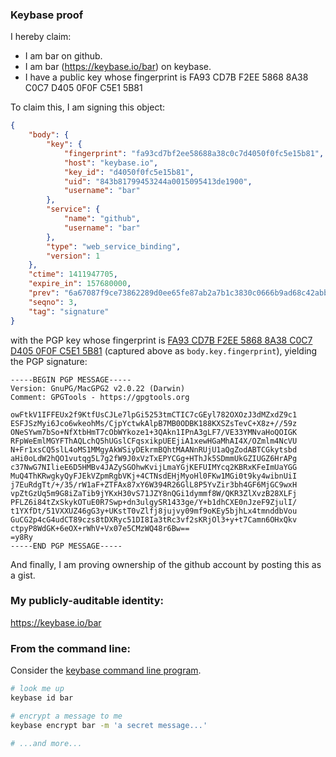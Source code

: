 ### Keybase proof

I hereby claim:

  * I am bar on github.
  * I am bar (https://keybase.io/bar) on keybase.
  * I have a public key whose fingerprint is FA93 CD7B F2EE 5868 8A38  C0C7 D405 0F0F C5E1 5B81

To claim this, I am signing this object:

```json
{
    "body": {
        "key": {
            "fingerprint": "fa93cd7bf2ee58688a38c0c7d4050f0fc5e15b81",
            "host": "keybase.io",
            "key_id": "d4050f0fc5e15b81",
            "uid": "843b81799453244a0015095413de1900",
            "username": "bar"
        },
        "service": {
            "name": "github",
            "username": "bar"
        },
        "type": "web_service_binding",
        "version": 1
    },
    "ctime": 1411947705,
    "expire_in": 157680000,
    "prev": "6a67087f9ce73862289d0ee65fe87ab2a7b1c3830c0666b9ad68c42abb99cc2c",
    "seqno": 3,
    "tag": "signature"
}
```

with the PGP key whose fingerprint is
[FA93 CD7B F2EE 5868 8A38  C0C7 D405 0F0F C5E1 5B81](https://keybase.io/bar)
(captured above as `body.key.fingerprint`), yielding the PGP signature:

```
-----BEGIN PGP MESSAGE-----
Version: GnuPG/MacGPG2 v2.0.22 (Darwin)
Comment: GPGTools - https://gpgtools.org

owFtkV1IFFEUx2f9KtfUsCJLe7lpGi5253tmCTIC7cGEyl782OXOzJ3dMZxdZ9c1
ESFJSzMyi6Jco6wkeohMs/CjpYctwkAlpB7MB0ODBK188KXSZsTevC+X8z+//59z
ONeSYwm7bSo+NfXtbHmT7cObWYkoze1+3QAkn1IPnA3gLF7/VE33YMNvaHoQOIGK
RFpWeEmlMGYFThAQLchQ5hUGslCFqsxikpUEEjiA1xewHGaMhAI4X/OZmlm4NcVU
N+Fr1xsCQ5slL4oMS1MMgyAkWSiyDEkrmBQhtMAANnRUjU1aQgZodABTCGkytsbd
aHi0oLdW2hQO1vutqg5L7g2fW9J0xVzTxEPYCGg+HThJk5SDmmUkGZIUGZ6HrAPg
c37NwG7NIlieE6D5HMBv4JAZySGOhwKvijLmaYGjKEFUIMYcq2KBRxKFeImUaYGG
MuQ4ThKRwgkyQyFJEkVZpmRgbVKj+4CTNsdEHjMyoHl0FKw1MGi0t9ky4wibnUiI
j7EuRdgTt/+/35/rW1aF+ZTFAx87xY6W394R26GlL8P5YvZir3bh4GF6MjGC9wxH
vpZtGzUq5m9G8iZaTib9jYKxH30vS71JZY8nQGi1dymmf8W/QKR3ZlXvzB28XLFj
PFLZ6i84tZxSkykOTuE0R7Swp+dn3ulgySR1433ge/Y+b1dhCXE0nJzeF9ZjulI/
t1YXfDt/51VXXUZ46gG3y+UKstT0vZlfj8jujvy09mf9oKEy5bjhLx4tmnddbVou
GuCG2p4cG4udCT89czs8tDXRyc51DI8Ia3tRc3vf2sKRjOl3+y+t7Camn6OHxQkv
ctpyP8WdGK+6eOX+rWhV+Vx07e5CMzWQ48r6Bw==
=y8Ry
-----END PGP MESSAGE-----

```

And finally, I am proving ownership of the github account by posting this as a gist.

### My publicly-auditable identity:

https://keybase.io/bar

### From the command line:

Consider the [keybase command line program](https://keybase.io/docs/command_line).

```bash
# look me up
keybase id bar

# encrypt a message to me
keybase encrypt bar -m 'a secret message...'

# ...and more...
```
